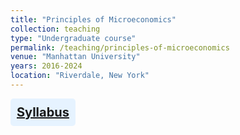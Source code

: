 ```yaml
---
title: "Principles of Microeconomics"
collection: teaching
type: "Undergraduate course"
permalink: /teaching/principles-of-microeconomics
venue: "Manhattan University"
years: 2016-2024
location: "Riverdale, New York"
---
```




<div style="background-color: #e6f3ff; padding: 10px; padding-left:10px; border-radius: 5px; text-align: center; font-weight: bold; font-size: 20px; color = #003366; display: inline-block;"> 
<a href="http://jimegon.github.io/files\González-Ramírez_Econ203_5_Fall_2024_Syllabus.pdf" target="_blank">Syllabus</a> 
</div>

